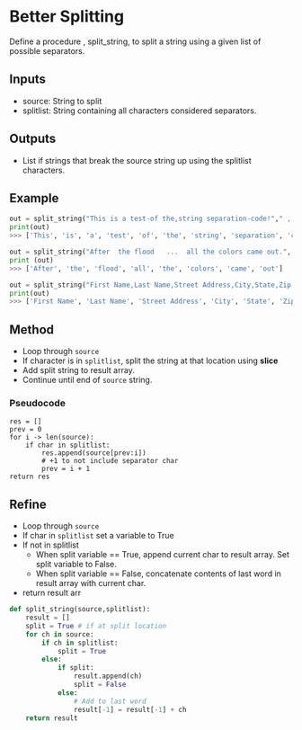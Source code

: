 # Better Splitting
Define a procedure , split_string, to split a string using a given list of possible separators.

## Inputs
* source: String to split
* splitlist: String containing all characters considered separators. 

## Outputs
* List if strings that break the source string up using the splitlist characters.

## Example
```python
out = split_string("This is a test-of the,string separation-code!"," ,!-")
print(out)
>>> ['This', 'is', 'a', 'test', 'of', 'the', 'string', 'separation', 'code']

out = split_string("After  the flood   ...  all the colors came out.", " .")
print (out)
>>> ['After', 'the', 'flood', 'all', 'the', 'colors', 'came', 'out']

out = split_string("First Name,Last Name,Street Address,City,State,Zip Code",",")
print(out)
>>> ['First Name', 'Last Name', 'Street Address', 'City', 'State', 'Zip Code']
```

## Method
* Loop through `source`
* If character is in `splitlist`, split the string at that location using **slice**
* Add split string to result array.
* Continue until end of `source` string.
### Pseudocode
```
res = []
prev = 0
for i -> len(source):
    if char in splitlist:
        res.append(source[prev:i])
        # +1 to not include separator char 
        prev = i + 1 
return res
```

## Refine
* Loop through `source`
* If char in `splitlist` set a variable to True
* If not in splitlist
    * When split variable == True, append current char to result array. Set split variable to False. 
    * When split variable == False, concatenate contents of last word in result array with current char.
* return result arr
```Python
def split_string(source,splitlist):
    result = []
    split = True # if at split location
    for ch in source:
        if ch in splitlist:
            split = True
        else:
            if split:
                result.append(ch)
                split = False
            else:
                # Add to last word
                result[-1] = result[-1] + ch
    return result
```